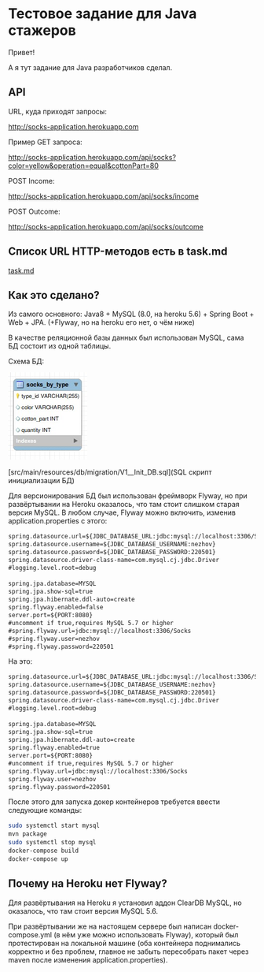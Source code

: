 # Тестовое задание для Java стажеров

Привет!

А я тут задание для Java разработчиков сделал.

## API

URL, куда приходят запросы:

http://socks-application.herokuapp.com

Пример GET запроса:

http://socks-application.herokuapp.com/api/socks?color=yellow&operation=equal&cottonPart=80

POST Income:

http://socks-application.herokuapp.com/api/socks/income

POST Outcome:

http://socks-application.herokuapp.com/api/socks/outcome
## Список URL HTTP-методов есть в task.md

[task.md](task.md)

## Как это сделано?


Из самого основного: Java8 + MySQL (8.0, на heroku 5.6) + Spring Boot + Web + JPA. (+Flyway, но на heroku его нет, о чём ниже)

В качестве реляционной базы данных был использован MySQL, сама БД состоит из одной таблицы. 

Схема БД:

![alt text](DB.jpg "Title")

[src/main/resources/db/migration/V1__Init_DB.sql](SQL скрипт инициализации БД)

Для версионирования БД был использован фреймворк Flyway, но при развёртывании на Heroku оказалось, что там стоит слишком 
старая версия MySQL. В любом случае, Flyway можно включить, изменив application.properties с этого:

```properties
spring.datasource.url=${JDBC_DATABASE_URL:jdbc:mysql://localhost:3306/Socks}
spring.datasource.username=${JDBC_DATABASE_USERNAME:nezhov}
spring.datasource.password=${JDBC_DATABASE_PASSWORD:220501}
spring.datasource.driver-class-name=com.mysql.cj.jdbc.Driver
#logging.level.root=debug

spring.jpa.database=MYSQL
spring.jpa.show-sql=true
spring.jpa.hibernate.ddl-auto=create
spring.flyway.enabled=false
server.port=${PORT:8080}
#uncomment if true,requires MySQL 5.7 or higher
#spring.flyway.url=jdbc:mysql://localhost:3306/Socks
#spring.flyway.user=nezhov
#spring.flyway.password=220501

```

На это:
```properties
spring.datasource.url=${JDBC_DATABASE_URL:jdbc:mysql://localhost:3306/Socks}
spring.datasource.username=${JDBC_DATABASE_USERNAME:nezhov}
spring.datasource.password=${JDBC_DATABASE_PASSWORD:220501}
spring.datasource.driver-class-name=com.mysql.cj.jdbc.Driver
#logging.level.root=debug

spring.jpa.database=MYSQL
spring.jpa.show-sql=true
spring.jpa.hibernate.ddl-auto=create
spring.flyway.enabled=true
server.port=${PORT:8080}
#uncomment if true,requires MySQL 5.7 or higher
spring.flyway.url=jdbc:mysql://localhost:3306/Socks
spring.flyway.user=nezhov
spring.flyway.password=220501
```

После этого для запуска докер контейнеров требуется ввести следующие команды:

```bash
sudo systemctl start mysql
mvn package
sudo systemctl stop mysql
docker-compose build
docker-compose up
```


## Почему на Heroku нет Flyway?

Для развёртывания на Heroku я установил аддон ClearDB MySQL, но оказалось, что там стоит версия MySQL 5.6. 

При развёртывании же на настоящем сервере был написан docker-compose.yml (в нём уже можно использовать Flyway), который 
был протестирован на локальной машине (оба контейнера поднимались корректно и без проблем, главное не забыть пересобрать 
пакет через maven после изменения application.properties).
